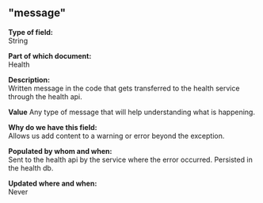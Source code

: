 ## "message"

**Type of field:**  
String  

**Part of which document:**  
Health

**Description:**  
Written message in the code that gets transferred to the health service through the health api. 

**Value**
Any type of message that will help understanding what is happening.

**Why do we have this field:**  
Allows us add content to a warning or error beyond the exception.

**Populated by whom and when:**  
Sent to the health api by the service where the error occurred. Persisted in the health db. 

**Updated where and when:**  
Never
